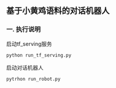 ## 基于小黄鸡语料的对话机器人
### 一. 执行说明
启动tf_serving服务
```bash
python run_tf_serving.py
```
 启动对话机器人
```bash
pytrhon run_robot.py
```